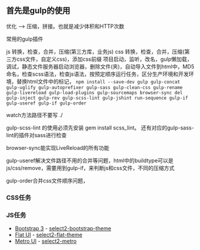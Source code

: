 
## 首先是gulp的使用

优化 --> 压缩，拼接。也就是减少体积和HTTP次数

常用的gulp插件

js 转换，检查，合并，压缩(第三方库，业务js)
css 转换，检查，合并，压缩(第三方css文件，自定义css)，添加css前缀
项目启动，监听，改名，gulp懒加载，调试，静态文件服务器启动浏览器，删除文件(夹)，自动导入文件到html中，MD5命名，检查scss语法，检查js语法，按预定顺序运行任务，区分生产环境和开发环境，替换html文件中的标记，
`npm install --save-dev gulp gulp-concat gulp-uglify gulp-autoprefixer gulp-sass gulp-clean-css gulp-rename gulp-livereload gulp-load-plugins gulp-sourcemaps browser-sync del gulp-inject gulp-rev gulp-scss-lint gulp-jshint run-sequence gulp-if gulp-useref gulp-if gulp-order`

watch方法路径不要写 ./

gulp-scss-lint 的使用必须先安装 gem install scss_lint。 还有对应的gulp-sass-lint的插件对sass进行检查

browser-sync能实现LiveReload的所有功能

gulp-useref解决文件路径不用的合并等问题，html中的buildtype可以是js/css/remove，需要用到gulp-if，来判断js和css文件，不同的压缩方式

gulp-order合并css文件顺序问题，

### CSS任务


### JS任务











- [Bootstrap 3][bootstrap3] - [select2-bootstrap-theme]
- [Flat UI][flat-ui] - [select2-flat-theme]
- [Metro UI][metro-ui] - [select2-metro]

[cdnjs]: http://www.cdnjs.com/libraries/select2
[community]: https://select2.github.io/community.html
[documentation]: https://select2.github.io/
[documentation-folder]: https://github.com/select2/select2/tree/master/docs
[freenode]: https://freenode.net/
[jsdelivr]: http://www.jsdelivr.com/#!select2
[license]: LICENSE.md
[releases]: https://github.com/select2/select2/releases
[saucelabs-matrix]: https://saucelabs.com/browser-matrix/select2.svg
[saucelabs-status]: https://saucelabs.com/u/select2
[travis-ci-image]: https://img.shields.io/travis/select2/select2/master.svg
[travis-ci-status]: https://travis-ci.org/select2/select2

[bootstrap3]: https://getbootstrap.com/
[django]: https://www.djangoproject.com/
[django-easy-select2]: https://github.com/asyncee/django-easy-select2
[django-select2]: https://github.com/applegrew/django-select2
[flat-ui]: http://designmodo.github.io/Flat-UI/
[meteor]: https://www.meteor.com/
[meteor-select2]: https://github.com/nate-strauser/meteor-select2
[metro-ui]: http://metroui.org.ua/
[select2-metro]: http://metroui.org.ua/select2.html
[ruby-on-rails]: http://rubyonrails.org/
[select2-bootstrap-theme]: https://github.com/select2/select2-bootstrap-theme
[select2-flat-theme]: https://github.com/techhysahil/select2-Flat_Theme
[select2-rails]: https://github.com/argerim/select2-rails
[vue.js]: http://vuejs.org/
[select2-vue]: http://vuejs.org/examples/select2.html
[wicket]: https://wicket.apache.org/
[wicketstuff-select2]: https://github.com/wicketstuff/core/tree/master/select2-parent
[yii2]: http://www.yiiframework.com/
[yii2-widget-select2]: https://github.com/kartik-v/yii2-widget-select2
